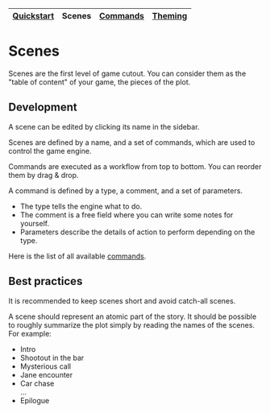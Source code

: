 | [Quickstart](quickstart.md) | Scenes | [Commands](commands.md) | [Theming](theming.md)
| --- | --- | --- | --- |

# Scenes

Scenes are the first level of game cutout. You can consider them as the "table of content" of your game,
the pieces of the plot.

## Development

A scene can be edited by clicking its name in the sidebar.

Scenes are defined by a name, and a set of commands, which are used to control the game engine.

Commands are executed as a workflow from top to bottom. You can reorder them by drag & drop.

A command is defined by a type, a comment, and a set of parameters.  
- The type tells the engine what to do.
- The comment is a free field where you can write some notes for yourself.
- Parameters describe the details of action to perform depending on the type.

Here is the list of all available [commands](commands.md).

## Best practices

It is recommended to keep scenes short and avoid catch-all scenes.

A scene should represent an atomic part of the story.
It should be possible to roughly summarize the plot simply by reading the names of the scenes.
For example:

- Intro  
- Shootout in the bar  
- Mysterious call  
- Jane encounter  
- Car chase  
...  
- Epilogue
